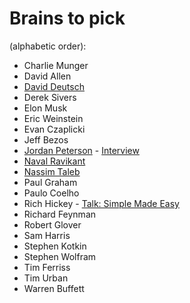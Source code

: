 # Brains to pick

(alphabetic order):

- Charlie Munger
- David Allen
- [David Deutsch](https://twitter.com/DavidDeutschOxf)
- Derek Sivers
- Elon Musk
- Eric Weinstein
- Evan Czaplicki
- Jeff Bezos
- [Jordan Peterson](https://twitter.com/jordanbpeterson) - [Interview](https://tim.blog/2021/03/01/jordan-peterson/)
- [Naval Ravikant](https://twitter.com/naval)
- [Nassim Taleb](https://twitter.com/nntaleb)
- Paul Graham
- Paulo Coelho
- Rich Hickey - [Talk: Simple Made Easy](www.infoq.com/presentations/Simple-Made-Easy)
- Richard Feynman 
- Robert Glover
- Sam Harris
- Stephen Kotkin
- Stephen Wolfram
- Tim Ferriss
- Tim Urban
- Warren Buffett

<!--
- Ausguste Escoffier
- Rollo Tomassi
- Milton Friedman
- Mark Manson
- Abbas (iran - photojournalist)
any females? Any non american?
- Pawel Kuczynski (illustrator)
- Mario Puppo (illustrator)
- Edward Tufte
- sarah tavel (ex pinterest ceo)
-->